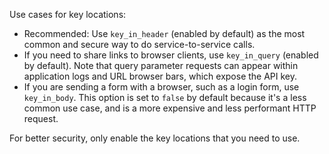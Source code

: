 <!---will be shared in future with key-auth-enc plugin, also shared with on-prem app reg key-auth --->

Use cases for key locations:

* Recommended: Use `key_in_header` (enabled by default) as the most common and
  secure way to do service-to-service calls.
* If you need to share links to browser clients, use `key_in_query` (enabled by default).
  Note that query parameter requests can appear within application logs and URL browser bars,
  which expose the API key.
* If you are sending a form with a browser, such as a login form, use `key_in_body`. This option is
  set to `false` by default because it's a less common use case, and is a
  more expensive and less performant HTTP request.

For better security, only enable the key locations that you need to use.
